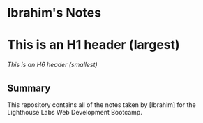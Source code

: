 # Ibrahim's Notes

# This is an H1 header (largest)

###### This is an H6 header (smallest)

## Summary

This repository contains all of the notes taken by [Ibrahim] for the Lighthouse Labs Web Development Bootcamp.
